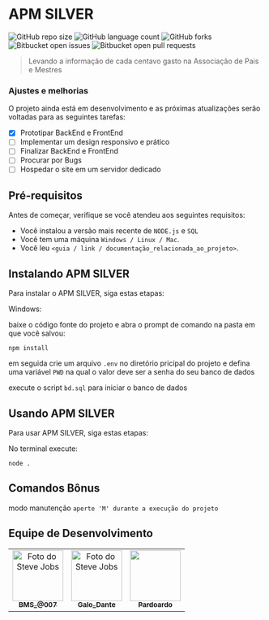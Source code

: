 # APM SILVER

![GitHub repo size](https://img.shields.io/github/repo-size/Projeto-APM-Patacoooooo/apm-silver?style=for-the-badge)
![GitHub language count](https://img.shields.io/github/languages/count/Projeto-APM-Patacoooooo/apm-silver)
![GitHub forks](https://img.shields.io/github/forks/Projeto-APM-Patacoooooo/apm-silver?style=for-the-badge)
![Bitbucket open issues](https://img.shields.io/bitbucket/issues/Projeto-APM-Patacoooooo/apm-silver?style=for-the-badge)
![Bitbucket open pull requests](https://img.shields.io/bitbucket/pr-raw/Projeto-APM-Patacoooooo/apm-silver?style=for-the-badge)

> Levando a informação de cada centavo gasto na Associação de Pais e Mestres 

### Ajustes e melhorias

O projeto ainda está em desenvolvimento e as próximas atualizações serão voltadas para as seguintes tarefas:

- [X] Prototipar BackEnd e FrontEnd
- [ ] Implementar um design responsivo e prático
- [ ] Finalizar BackEnd e FrontEnd
- [ ] Procurar por Bugs
- [ ] Hospedar o site em um servidor dedicado

## Pré-requisitos

Antes de começar, verifique se você atendeu aos seguintes requisitos:

- Você instalou a versão mais recente de `NODE.js` e `SQL`
- Você tem uma máquina `Windows / Linux / Mac`. 
- Você leu `<guia / link / documentação_relacionada_ao_projeto>`.

## Instalando APM SILVER

Para instalar o APM SILVER, siga estas etapas:

Windows:

baixe o código fonte do projeto e abra o prompt de comando na pasta em que você salvou:

```
npm install
```

em seguida crie um arquivo `.env` no diretório pricipal do projeto e defina uma variável `PWD` na qual o valor deve ser a senha do seu banco de dados

execute o script `bd.sql` para iniciar o banco de dados

## Usando APM SILVER

Para usar APM SILVER, siga estas etapas:

No terminal execute:
```
node .
```


## Comandos Bônus

modo manutenção
`aperte 'M' durante a execução do projeto`

## Equipe de Desenvolvimento

<table>
  <tr>
    <td align="center">
      <a href="#" title="Produtor Executivo">
        <img src="https://avatars.githubusercontent.com/u/168495018?v=4" width="100px;" alt="Foto do Steve Jobs"/><br>
        <sub>
          <b>BMS_@007</b>
        </sub>
      </a>
    </td>
    <td align="center">
      <a href="#" title="Designer">
        <img src="https://avatars.githubusercontent.com/u/168494022?v=4" width="100px;" alt="Foto do Steve Jobs"/><br>
        <sub>
          <b>Galo_Dante</b>
        </sub>
      </a>
    </td>
    <td align="center">
      <a href="#" title="Programador">
        <img src="https://avatars.githubusercontent.com/u/168492663?v=4" width="100px;"/><br>
        <sub>
          <b>Pardoardo</b>
        </sub>
      </a>
    </td>
    
  </tr>
</table>
